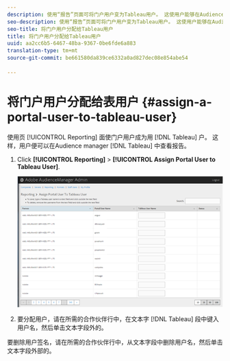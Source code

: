 ```yaml
---
description: 使用“报告”页面可将门户用户变为Tableau用户。 这使用户能够在Audience manager中查看表格报表。
seo-description: 使用“报告”页面可将门户用户变为Tableau用户。 这使用户能够在Audience manager中查看表格报表。
seo-title: 将门户用户分配给Tableau用户
title: 将门户用户分配给Tableau用户
uuid: aa2cc6b5-6467-48ba-9367-0be6fde6a883
translation-type: tm+mt
source-git-commit: be661580da839ce6332a0ad827dec08e854abe54

---
```



# 将门户用户分配给表用户 {#assign-a-portal-user-to-tableau-user}

<!-- t_tabeau.xml -->

使用页 [!UICONTROL Reporting] 面使门户用户成为用 [!DNL Tableau] 户。 这样，用户便可以在Audience manager [!DNL Tableau] 中查看报告。

1. Click **[!UICONTROL Reporting]** &gt; **[!UICONTROL Assign Portal User to Tableau User]**.

   ![](assets/tableau.png)

1. 要分配用户，请在所需的合作伙伴行中，在文本字 [!DNL Tableau] 段中键入用户名，然后单击文本字段外的。

要删除用户签名，请在所需的合作伙伴行中，从文本字段中删除用户名，然后单击文本字段外部的。
